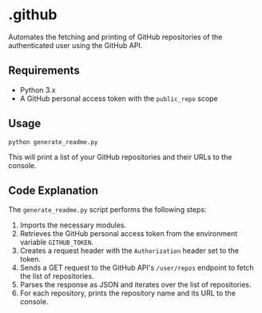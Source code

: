 # .github

Automates the fetching and printing of GitHub repositories of the authenticated user using the GitHub API.

## Requirements

- Python 3.x
- A GitHub personal access token with the `public_repo` scope

## Usage

```
python generate_readme.py
```

This will print a list of your GitHub repositories and their URLs to the console.

## Code Explanation

The `generate_readme.py` script performs the following steps:

1. Imports the necessary modules.
2. Retrieves the GitHub personal access token from the environment variable `GITHUB_TOKEN`.
3. Creates a request header with the `Authorization` header set to the token.
4. Sends a GET request to the GitHub API's `/user/repos` endpoint to fetch the list of repositories.
5. Parses the response as JSON and iterates over the list of repositories.
6. For each repository, prints the repository name and its URL to the console.

